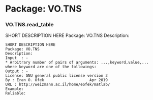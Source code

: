 # Package: VO.TNS


### VO.TNS.read_table

SHORT DESCRIPTION HERE Package: VO.TNS Description:


    
    SHORT DESCRIPTION HERE  
    Package: VO.TNS  
    Description:  
    Input  : -  
    * Arbitrary number of pairs of arguments: ...,keyword,value,...  
    where keyword are one of the followings:  
    Output : -  
    License: GNU general public license version 3  
    By : Eran O. Ofek                    Apr 2019  
    URL : http://weizmann.ac.il/home/eofek/matlab/  
    Example:  
    Reliable:  
      
      
      
